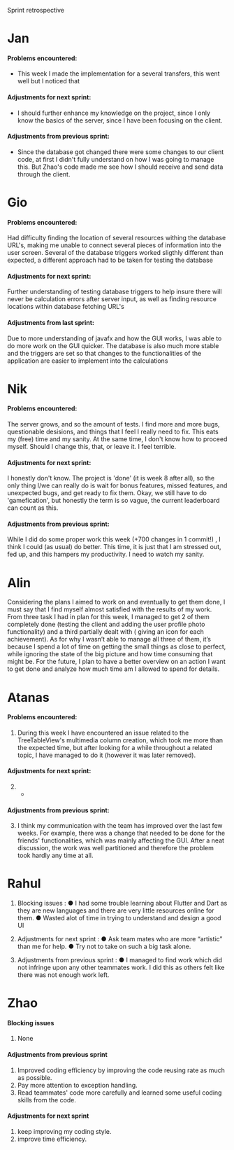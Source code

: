 Sprint retrospective

# Jan

#### Problems encountered:
- This week I made the implementation for a several transfers, this went well but I noticed that 

#### Adjustments for next sprint:
- I should further enhance my knowledge on the project, since I only know the basics of the server, since I have been focusing on the client.

#### Adjustments from previous sprint:
- Since the database got changed there were some changes to our client code, at first I didn't fully understand on how I was going to manage this. But Zhao's code made me see how I should receive and send data through the client.  

# Gio
#### Problems encountered:
Had difficulty finding the location of several resources withing the database URL's, making me unable to connect several pieces of information into the user screen. Several of the database triggers worked sligthly different than expected, a different approach had to be taken for testing the database

#### Adjustments for next sprint:
Further understanding of testing database triggers to help insure there will never be calculation errors after server input, as well as finding resource locations within database fetching URL's

#### Adjustments from last sprint:
Due to more understanding of javafx and how the GUI works, I was able to do more work on the GUI quicker. The database is also much more stable and the triggers are set so that changes to the functionalities of the application are easier to implement into the calculations

# Nik
#### Problems encountered:
The server grows, and so the amount of tests. I find more and more bugs, questionable desisions, and things that I feel I really need to fix.
This eats my (free) time and my sanity. At the same time, I don't know how to proceed myself. Should I change this, that, or leave it. I feel terrible.

#### Adjustments for next sprint:
I honestly don't know. The project is 'done' (it is week 8 after all), so the only thing I/we can really do is wait for bonus features, missed features, and unexpected bugs, and get ready to fix them.
Okay, we still have to do 'gamefication', but honestly the term is so vague, the current leaderboard can count as this.

#### Adjustments from previous sprint:
While I did do some proper work this week (+700 changes in 1 commit!) , I think I could (as usual) do better. This time, it is just that I am stressed out, fed up, and this hampers my productivity.
I need to watch my sanity.

# Alin
Considering the plans I aimed to work on and eventually to get them done, I must say that I find myself almost satisfied with the results of my work. From three task I had in plan for this week, I managed to get 2 of them completely done (testing the client and adding the user profile photo functionality) and a third partially dealt with ( giving an icon for each achievement). As for why I wasn’t able to manage all three of them, it’s because I spend a lot of time on getting the small things as close to perfect, while ignoring the state of the big picture and how time consuming that might be.
For the future, I plan to have a better overview on an action I want to get done and analyze how much time am I allowed to spend for details.

# Atanas
#### Problems encountered:
1. During this week I have encountered an issue related to the TreeTableView's multimedia column creation, which took me more than the expected time, but after looking for a while throughout a related topic, I have managed to do it (however it was later removed).
#### Adjustments for next sprint:
2. - 
#### Adjustments from previous sprint:
3. I think my communication with the team has improved over the last few weeks. For example, there was a change that needed to be done for the friends' functionalities, which was mainly affecting the GUI. After a neat discussion, the work was well partitioned and therefore the problem took hardly any time at all.

# Rahul

1)	Blocking issues :
●	I had some trouble learning about Flutter and Dart as they are new languages and there are very little resources online for them. 
●	Wasted alot of time in trying to understand and design a good UI 


2) Adjustments for next sprint : 
●	Ask team mates who are more “artistic” than me for help. 
●	Try not to take on such a big task alone. 

3) Adjustments from previous sprint : 
●	I managed to find work which did not infringe upon any other teammates work. I did this as others felt like there was not enough work left. 

# Zhao
#### Blocking issues

1. None

#### Adjustments from previous sprint

1. Improved coding efficiency by improving the code reusing rate as much as possible. 
2. Pay more attention to exception handling.
3. Read teammates' code more carefully and learned some useful coding skills from the code. 

#### Adjustments for next sprint

 1. keep improving my coding style.
 2. improve time efficiency. 